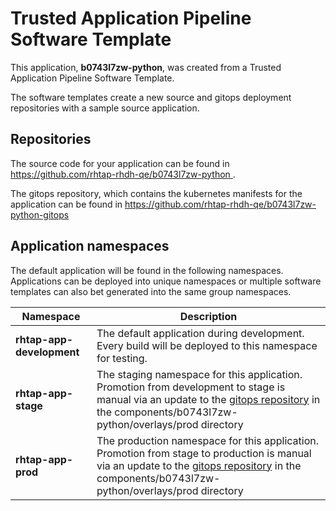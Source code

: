 # Trusted Application Pipeline Software Template

This application, **b0743l7zw-python**, was created from a Trusted Application Pipeline Software Template.

The software templates create a new source and gitops deployment repositories with a sample source application. 

## Repositories

The source code for your application can be found in [https://github.com/rhtap-rhdh-qe/b0743l7zw-python ](https://github.com/rhtap-rhdh-qe/b0743l7zw-python ).
 
The gitops repository, which contains the kubernetes manifests for the application can be found in 
[https://github.com/rhtap-rhdh-qe/b0743l7zw-python-gitops ](https://github.com/rhtap-rhdh-qe/b0743l7zw-python-gitops ) 

## Application namespaces 

The default application will be found in the following namespaces. Applications can be deployed into unique namespaces or multiple software templates can also bet generated into the same group namespaces.  

|  Namespace   |  Description   |  
| -------- | -------- |   
| **rhtap-app-development** | The default application during development. Every build will be deployed to this namespace for testing. | 
| **rhtap-app-stage** | The staging namespace for this application. Promotion from development to stage is manual via an update to the [gitops repository](https://github.com/rhtap-rhdh-qe/b0743l7zw-python-gitops ) in the components/b0743l7zw-python/overlays/prod directory |  
| **rhtap-app-prod** | The production namespace for this application. Promotion from stage to production is manual via an update to the [gitops repository](https://github.com/rhtap-rhdh-qe/b0743l7zw-python-gitops ) in the components/b0743l7zw-python/overlays/prod directory | 